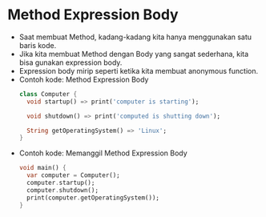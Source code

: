 # Method Expression Body
* Saat membuat Method, kadang-kadang kita hanya menggunakan satu baris kode.
* Jika kita membuat Method dengan Body yang sangat sederhana, kita bisa gunakan expression body.
* Expression body mirip seperti ketika kita membuat anonymous function.
* Contoh kode: Method Expression Body
  ```dart
  class Computer {
    void startup() => print('computer is starting');

    void shutdown() => print('computed is shutting down');

    String getOperatingSystem() => 'Linux';
  }
  ```
* Contoh kode: Memanggil Method Expression Body
  ```dart
  void main() {
    var computer = Computer();
    computer.startup();
    computer.shutdown();
    print(computer.getOperatingSystem());
  }
  ```
